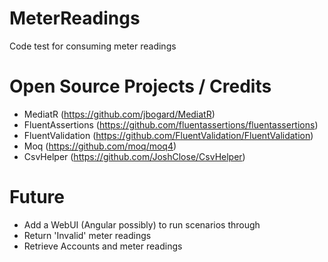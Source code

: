 # MeterReadings
Code test for consuming meter readings

# Open Source Projects / Credits
- MediatR (https://github.com/jbogard/MediatR)
- FluentAssertions (https://github.com/fluentassertions/fluentassertions)
- FluentValidation (https://github.com/FluentValidation/FluentValidation)
- Moq (https://github.com/moq/moq4)
- CsvHelper (https://github.com/JoshClose/CsvHelper)


# Future 
- Add a WebUI (Angular possibly) to run scenarios through
- Return 'Invalid' meter readings
- Retrieve Accounts and meter readings

